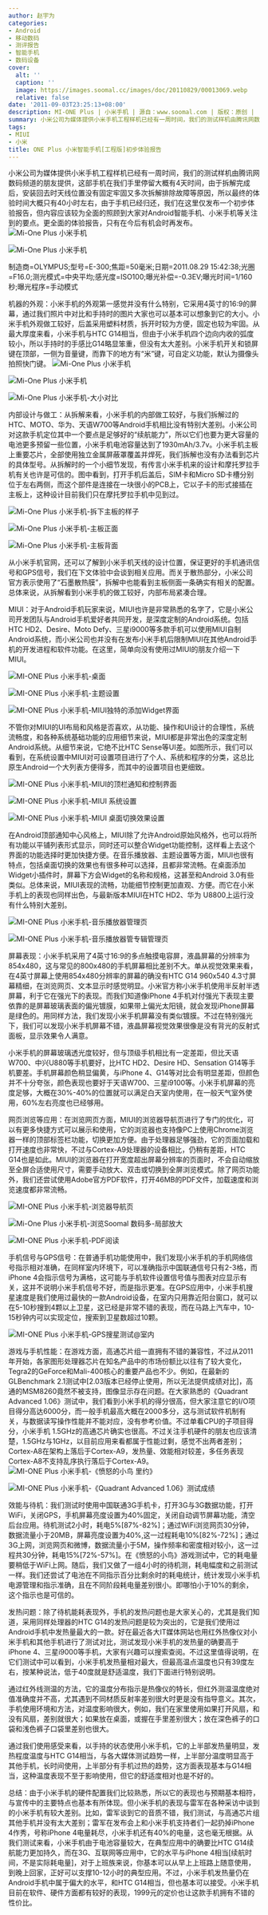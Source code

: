 ```yaml
---
author: 赵宇为
categories:
- Android
- 移动数码
- 测评报告
- 智能手机
- 数码设备
cover:
  alt: ''
  caption: ''
  image: https://images.soomal.cc/images/doc/20110829/00013069.webp
  relative: false
date: '2011-09-03T23:25:13+08:00'
description: MI-ONE Plus | 小米手机 | 源自：www.soomal.com | 版权：原创 |  平均/总评分：08.33/250
summary: 小米公司为媒体提供小米手机工程样机已经有一周时间，我们的测试样机由腾讯网数码频道的朋友提供，我们带网络使用大概超过40小时，今天在这里先发布初步体验报告。内容包括大家所关心小米手机的屏幕表现、电池续航能力、手机发热情况、手机游戏性能、MIUI和使用的流畅度等问题……
tags:
- MIUI
- 小米
title: ONE Plus 小米智能手机[工程版]初步体验报告
---
```


小米公司为媒体提供小米手机工程样机已经有一周时间，我们的测试样机由腾讯网数码频道的朋友提供，这部手机在我们手里停留大概有4天时间，由于拆解完成后，安装回去时天线位置没有固定牢固又多次拆解排除故障等原因，所以最终的体验时间大概只有40小时左右，由于手机已经归还，我们在这里仅发布一个初步体验报告，但内容应该较为全面的照顾到大家对Android智能手机、小米手机等关注到的要点。更全面的体验报告，只有在今后有机会时再发布。
![Mi-One Plus 小米手机](https://images.soomal.cc/images/doc/20110829/00013068.webp)




![Mi-One Plus 小米手机](https://images.soomal.cc/images/doc/20110829/00013069.webp)

制造商=OLYMPUS;型号=E-300;焦距=50毫米;日期=2011.08.29 15:42:38;光圈=F16.0;测光模式=中央平均;感光度=ISO100;曝光补偿=-0.3EV;曝光时间=1/160秒;曝光程序=手动模式


机器的外观：小米手机的外观第一感觉并没有什么特别，它采用4英寸的16:9的屏幕，通过我们照片中对比和手持时的图片大家也可以基本可以想象到它的大小。小米手机外观做工较好，后盖采用塑料材质，拆开时较为方便，固定也较为牢固。从最大厚度来看，小米手机与HTC G14相当，但由于小米手机四个边向内收的弧度较小，所以手持时的手感比G14略显笨重，但没有太大差别。小米手机开关和锁屏键在顶部，一侧为音量键，而靠下的地方有“米”键，可自定义功能，默认为摄像头拍照快门键。
![Mi-One Plus 小米手机](https://images.soomal.cc/images/doc/20110829/00013066.webp)




![Mi-One Plus 小米手机](https://images.soomal.cc/images/doc/20110829/00013067.webp)




![Mi-One Plus 小米手机-大小对比](https://images.soomal.cc/images/doc/20110829/00013073.webp)




内部设计与做工：从拆解来看，小米手机的内部做工较好，与我们拆解过的HTC、MOTO、华为、天语W700等Android手机相比没有特别大差别。小米公司对这款手机定位其中一个要点是足够好的“续航能力”，所以它们也要为更大容量的电池更多预留一些位置，小米手机电池容量达到了1930mAh/3.7v。小米手机主板上重要芯片，全部使用独立金属屏蔽罩覆盖并焊死，我们拆解也没有办法看到芯片的具体型号。从拆解时的一个小细节发现，有传言小米手机来的设计和摩托罗拉手机有关也许是可信的。图中看到，打开手机后盖后，SIM卡和Micro SD卡槽分别位于左右两侧，而这个部件是连接在一块很小的PCB上，它以子卡的形式接插在主板上，这种设计目前我们只在摩托罗拉手机中见到过。

![Mi-One Plus 小米手机-拆下主板的样子](https://images.soomal.cc/images/doc/20110829/00013083.webp)




![Mi-One Plus 小米手机-主板正面](https://images.soomal.cc/images/doc/20110829/00013084.webp)




![Mi-One Plus 小米手机-主板背面](https://images.soomal.cc/images/doc/20110829/00013085.webp)




从小米手机官网，还可以了解到小米手机天线的设计位置，保证更好的手机通讯信号和GPS信号，我们在下文体验中会谈到相关应用。而关于散热部分，小米公司官方表示使用了“石墨散热膜”，拆解中也能看到主板侧面一条确实有相关的配置。总体来说，从拆解看到小米手机的做工较好，内部布局紧凑合理。

MIUI：对于Android手机玩家来说，MIUI也许是非常熟悉的名字了，它是小米公司开发团队与Android手机爱好者共同开发，是深度定制的Android系统。包括HTC HD2、Desire、Moto Defy、三星i9000等多款手机可以使用MIUI自制Android系统，而小米公司也并没有在发布小米手机后限制MIUI在其他Android手机的开发进程和软件功能。在这里，简单向没有使用过MIUI的朋友介绍一下MIUI。

![MI-ONE Plus 小米手机-桌面](https://images.soomal.cc/images/doc/20110903/00013202.webp)




![MI-ONE Plus 小米手机-主题设置](https://images.soomal.cc/images/doc/20110903/00013203.webp)




![MI-ONE Plus 小米手机-MIUI独特的添加Widget界面](https://images.soomal.cc/images/doc/20110903/00013204.webp)




不管你对MIUI的UI布局和风格是否喜欢，从功能、操作和UI设计的合理性，系统流畅度，和各种系统基础功能的应用细节来说，MIUI都是非常出色的深度定制Android系统。从细节来说，它绝不比HTC Sense等UI差。如图所示，我们可以看到，在系统设置中MIUI对可设置项目进行了个人、系统和程序的分类，这总比原生Android一个大列表方便得多，而其中的设置项目也更细致。

![MI-ONE Plus 小米手机-MIUI的顶栏通知和控制界面](https://images.soomal.cc/images/doc/20110903/00013205.webp)




![MI-ONE Plus 小米手机-MIUI 系统设置](https://images.soomal.cc/images/doc/20110903/00013208.webp)




![MI-ONE Plus 小米手机-MIUI 桌面切换效果设置](https://images.soomal.cc/images/doc/20110903/00013209.webp)




在Android顶部通知中心风格上，MIUI除了允许Android原始风格外，也可以将所有功能以平铺列表形式显示，同时还可以整合Widget功能控制，这样看上去这个界面的功能选择时更加快捷方便。在音乐播放器、主题设置等方面，MIUI也很有特点，包括桌面切换的效果也有很多种可以选择，且都非常流畅。在桌面添加Widget小插件时，屏幕下方会Widget的名称和规格，这甚至和Android 3.0有些类似。总体来说，MIUI表现的流畅，功能细节控制更加直观、方便。而它在小米手机上的表现也同样出色，与最新版本MIUI在HTC HD2、华为 U8800上运行没有什么特别大差别。


![MI-ONE Plus 小米手机-音乐播放器管理页](https://images.soomal.cc/images/doc/20110903/00013211.webp)




![MI-ONE Plus 小米手机-音乐播放器管专辑管理页](https://images.soomal.cc/images/doc/20110903/00013212.webp)




屏幕表现：小米手机采用了4英寸16:9的多点触摸电容屏，液晶屏幕的分辨率为854x480，这与常见的800x480的手机屏幕相比差别不大。单从视觉效果来看，在4英寸屏幕上使用854x480分辨率的屏幕的确没有HTC G14 960x540 4.3寸屏幕精细，在浏览网页、文本显示时感觉明显。小米官方称小米手机使用半反射半透屏幕，利于它在强光下的表现。而我们知道像iPhone 4手机对付强光下表现主要依靠的是屏幕玻璃表面的偏光镀膜，如果带上偏光太阳镜，就会发现iPhone屏幕是绿色的。用同样方法，我们发现小米手机屏幕没有类似镀膜。不过在特别强光下，我们可以发现小米手机屏幕不错，液晶屏幕视觉效果很像是没有背光的反射式面板，显示效果令人满意。

小米手机的屏幕玻璃透光度较好，但与顶级手机相比有一定差距，但比天语W700、中兴U880等手机要好，比HTC HD2、Desire HD、Sensation G14等手机要差。手机屏幕颜色稍显偏黄，与iPhone 4、G14等对比会有明显差距，但颜色并不十分夸张，颜色表现也要好于天语W700、三星i9100等。小米手机屏幕的亮度足够，大概在30%-40%的位置就可以满足白天室内使用，在一般天气室外使用，60%左右亮度也已经够用。

网页浏览等应用：在浏览网页方面，MIUI的浏览器导航页进行了专门的优化，可以有更多快捷方式可以展示和使用，它的浏览器也支持像PC上使用Chrome浏览器一样的顶部标签栏功能，切换更加方便。由于处理器足够强劲，它的页面加载和打开速度也非常快，不过与Cortex-A9处理器的设备相比，仍稍有差距，HTC G14也是如此。MIUI的浏览器在打开宽度超出屏幕分辨率的页面时，不会自动缩放至全屏合适使用尺寸，需要手动放大、双击或切换到全屏浏览模式。除了网页功能外，我们还尝试使用Adobe官方PDF软件，打开46MB的PDF文件，加载速度和浏览速度都非常流畅。

![MI-ONE Plus 小米手机-浏览器导航页](https://images.soomal.cc/images/doc/20110903/00013210.webp)




![Mi-One Plus 小米手机-浏览Soomal 数码多-局部放大](https://images.soomal.cc/images/doc/20110829/00013094.webp)




![MI-ONE Plus 小米手机-PDF阅读](https://images.soomal.cc/images/doc/20110903/00013216.webp)




手机信号与GPS信号：在普通手机功能使用中，我们发现小米手机的手机网络信号指示相对准确，在同样室内环境下，可以准确指示中国联通信号只有2-3格，而iPhone 4会指示信号为满格，这可能与手机软件设置信号值与图表对应显示有关，这并不说明小米手机信号不好，而是指示更准。在GPS应用中，小米手机搜星速度是我们使用过最快的一款Android设备，在室内只用靠近阳台窗口，就可以在5-10秒搜到4颗以上卫星，这已经是非常不错的表现，而在马路上汽车中，10-15秒钟内可以实现定位，搜索到卫星数超过10颗。

![MI-ONE Plus 小米手机-GPS搜星测试@室内](https://images.soomal.cc/images/doc/20110903/00013215.webp)




游戏与手机性能：在游戏方面，高通芯片组一直拥有不错的兼容性，不过从2011年开始，各家图形处理器芯片在知名产品中的市场份额比以往有了较大变化，Tegra2的GeForce和Mali-400核心的重要产品也不少。例如，在最新的GLBenchmark 2.1测试中[2.03版本已经停止使用，所以无法提供成绩对比]，高通的MSM8260竟然不被支持，图像显示存在问题。在大家熟悉的《Quadrant Advanced 1.06》测试中，我们看到小米手机的得分很高，但大家注意它的I/O项目得分高达6000分，而一般手机最高大概在2000多分，这与测试软件机制有关，与数据读写操作性能并不能对应，没有参考价值。不过单看CPU的子项目得分，小米手机 1.5GHz的高通芯片确实也很高。不过关注手机硬件的朋友也应该清楚，1.5GHz与1GHz，以目前应用来看都属于性能过剩，感觉不出两者差别；Cortex-A8在架构上落后于Cortex-A9，发热量、效能相对较差，多任务表现Cortex-A8不支持乱序执行落后于Cortex-A9。
![MI-ONE Plus 小米手机-《愤怒的小鸟 里约》](https://images.soomal.cc/images/doc/20110903/00013213.webp)




![MI-ONE Plus 小米手机-《Quadrant Advanced 1.06》测试成绩](https://images.soomal.cc/images/doc/20110903/00013214.webp)




效能与待机：我们测试时使用中国联通3G手机卡，打开3G与3G数据功能，打开WiFi，关闭GPS，手机屏幕亮度设置为40%固定，关闭自动调节屏幕功能，清空后台应用。待机测试2小时，耗电5%[87%-82%]；通过WiFi浏览网页30分钟，数据流量小于20MB，屏幕亮度设置为40%,这一过程耗电10%[82%-72%]；通过3G上网，浏览网页和微博，数据流量小于5M，操作频率和密度相对较小，这一过程共30分钟，耗电15%[72%-57%]。在《愤怒的小鸟》游戏测试中，它的耗电量要稍低于WiFi上网。随后，我们又做了一组4小时的待机测，耗电幅度和之前测试一样。我们还尝试了电池在不同指示百分比剩余时的耗电统计，统计发现小米手机电源管理和指示准确，且在不同阶段耗电量差别很小。即哪怕小于10%的剩余，这个指示也是可信的。



发热问题：除了待机能耗表现外，手机的发热问题也是大家关心的，尤其是我们知道，采用同样处理器的HTC G14的发热问题是较为突出的，它是我们使用过Android手机中发热量最大的一款。好在最近各大IT媒体网站也用红外热像仪对小米手机和其他手机进行了测试对比，测试发现小米手机的发热量的确要高于iPhone 4、三星i9000等手机，大家有兴趣可以搜索查阅。不过这里值得说明，在它们测试中可以看到，小米手机发热量相对最大，但最高温点温度也只有39度左右，按某种说法，低于40度就是舒适温度，我们下面进行特别说明。

通过红外线测温的方法，它的温度分布指示是热像仪的特长，但红外测温温度绝对值准确度并不高，尤其遇到不同材质反射率差别很大时更是没有指导意义。其次，手机使用环境和方法，对温度影响很大，例如，我们在家里使用如果打开风扇，和没有风扇，差别就很大；如果放在桌面，或握在手里差别很大；放在深色裤子的口袋和浅色裤子口袋里差别也很大。

通过我们使用感受来看，以手持的状态使用小米手机，它的上半部发热量明显，发热程度温度与HTC G14相当，与各大媒体测试趋势一样，上半部分温度明显高于其他手机，长时间使用，上半部分有手机过热的趋势，这方面表现基本与G14相当，这种温度表现不至于影响使用，但它的舒适度相对也是不好的。


总结：由于小米手机的硬件配置我们比较熟悉，所以它的表现也与预期基本相符，与宣传中的主要特点也基本有所体现。但小米手机的表现与雷军在各种采访中谈到的小米手机有较大差别。比如，雷军谈到它的音质不错，我们测试，与高通芯片组其他手机并没有太大差别；雷军在发布会上和小米手机支持者们一起扔掉iPhone 4作秀，号称iPhone 4电量耗尽，小米手机还有40%的电量，这也毫无根据。从我们测试来看，小米手机由于电池容量较大，在典型应用中的确要比HTC G14续航能力更加持久，而在3G、互联网等应用中，它的水平与iPhone 4相当[续航时间，不是实际耗电量]，对于上班族来说，你基本可以从早上上班路上随意使用，到晚上回家，正好可以支撑10-12小时的典型应用。不过，小米手机发热量仍在Android手机中属于偏大的水平，和HTC G14相当，但也基本可以接受。小米手机目前在软件、硬件方面都有较好的表现，1999元的定价也让这款手机拥有不错的性价比。